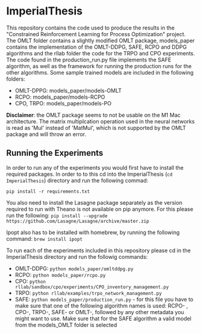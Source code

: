 # ImperialThesis

This repository contains the code used to produce the results in the "Constrained Reinforcement Learning for Process Optimization" project.
The OMLT folder contains a slightly modified OMLT package, models_paper contains the implementation of the 
OMLT-DDPG, SAFE, RCPO and DDPG algorithms and the rllab folder the code for the TRPO and CPO experiments. The code found in the production_run.py file implements the SAFE algorithm, 
as well as the framework for running the production runs for the other algorithms.
Some sample trained models are included in the following folders: 
- OMLT-DPPG: models_paper/models-OMLT 
- RCPO: models_paper/models-RCPO 
- CPO, TRPO: models_paper/models-PO 

**Disclaimer**: the OMLT package seems to not be usable on the M1 Mac architecture. The matrix multiplcation 
operation used in the neural networks is read as 'Mul' instead of 'MatMul', which is not supported by the OMLT
package and will throw an error.

## Running the Experiments

In order to run any of the experiments you would first have to install the required packages. In order to to this 
cd into the ImperialThesis (```cd ImperialThesis```) directory and run the following commad:
```
pip install -r requirements.txt
```
You also need to install the Lasagne package separately as the version required to run with Theano is not available on pip anymore. For this please run the following: ``` pip install --upgrade https://github.com/Lasagne/Lasagne/archive/master.zip ```

Ipopt also has to be installed with homebrew, by running the following command: ```brew install ipopt```

To run each of the experiments included in this repository please cd in the ImperialThesis directory and run the followig commands:
- OMLT-DDPG: ```python models_paper/omltddpg.py```
- RCPO: ```python models_paper/rcpo.py```
- CPO: ```python rllab/sandbox/cpo/experiments/CPO_inventory_management.py```
- TRPO: ```python rllab/examples/trpo_network_management.py```
- SAFE: ```python models_paper/production_run.py``` - for this file you have to make sure that one of the following algorithm names is used: 
RCPO- , CPO-, TRPO-, SAFE- or OMLT-, followed by any other metadata you might want to use. Make sure that for the SAFE algorithm a valid 
model from the models_OMLT folder is selected
